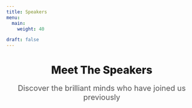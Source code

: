 ```yaml
---
title: Speakers
menu:
  main:
    weight: 40

draft: false
---
```




<h1 style="text-align: center; margin-top:2.5rem; font-weight:800;" class="">Meet The Speakers</h1>

<p style="font-size:1.25rem; color:#555; margin-top:0.5rem; text-align:center; font-weight:400">
Discover the brilliant minds who have joined us previously
</p>


